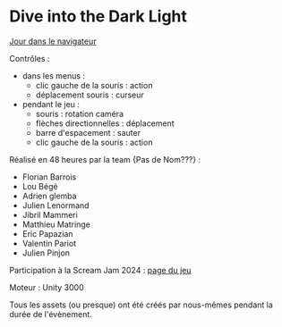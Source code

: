 # Dive into the Dark Light

[Jour dans le navigateur](https://julienlenormandkaizen.itch.io/dive-into-the-dark-light)

Contrôles :

* dans les menus :
  * clic gauche de la souris : action
  * déplacement souris : curseur
* pendant le jeu :
  * souris : rotation caméra
  * flèches directionnelles : déplacement
  * barre d'espacement : sauter
  * clic gauche de la souris : action

Réalisé en 48 heures par la team {Pas de Nom???} :

* Florian Barrois
* Lou Bégé
* Adrien glemba
* Julien Lenormand
* Jibril Mammeri
* Matthieu Matringe
* Eric Papazian
* Valentin Pariot
* Julien Pinjon

Participation à la Scream Jam 2024 : [page du jeu](https://itch.io/jam/scream-jam-2024/rate/3057125)

Moteur : Unity 3000

Tous les assets (ou presque) ont été créés par nous-mêmes pendant la durée de l'évènement.
